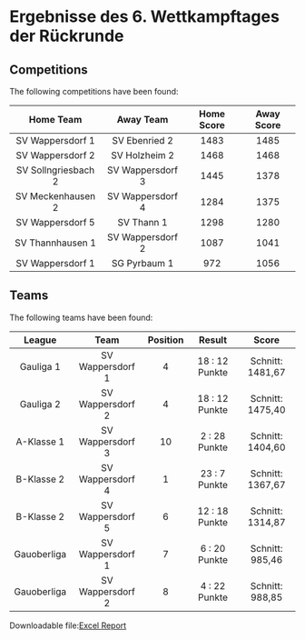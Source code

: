 



# Ergebnisse des 6. Wettkampftages der Rückrunde

## Competitions
The following competitions have been found:  

|Home Team|Away Team|Home Score|Away Score|
| :---: | :---: | :---: | :---: |
|SV Wappersdorf 1|SV Ebenried 2|1483|1485|
|SV Wappersdorf 2|SV Holzheim 2|1468|1468|
|SV Sollngriesbach 2|SV Wappersdorf 3|1445|1378|
|SV Meckenhausen 2|SV Wappersdorf 4|1284|1375|
|SV Wappersdorf 5|SV Thann 1|1298|1280|
|SV Thannhausen 1|SV Wappersdorf 2|1087|1041|
|SV Wappersdorf 1|SG Pyrbaum 1|972|1056|
  

## Teams
The following teams have been found:  

|League|Team|Position|Result|Score|
| :---: | :---: | :---: | :---: | :---: |
|Gauliga 1| SV Wappersdorf 1|4|18 : 12   Punkte|Schnitt:    1481,67|
|Gauliga 2| SV Wappersdorf 2|4|18 : 12   Punkte|Schnitt:    1475,40|
|A-Klasse 1| SV Wappersdorf 3|10|2 : 28   Punkte|Schnitt:    1404,60|
|B-Klasse 2| SV Wappersdorf 4|1|23 : 7   Punkte|Schnitt:    1367,67|
|B-Klasse 2| SV Wappersdorf 5|6|12 : 18   Punkte|Schnitt:    1314,87|
|Gauoberliga | SV Wappersdorf 1|7|6 : 20   Punkte|Schnitt:    985,46|
|Gauoberliga | SV Wappersdorf 2|8|4 : 22   Punkte|Schnitt:    988,85|
  
  
Downloadable file:[Excel Report](files/report.xlsx)
